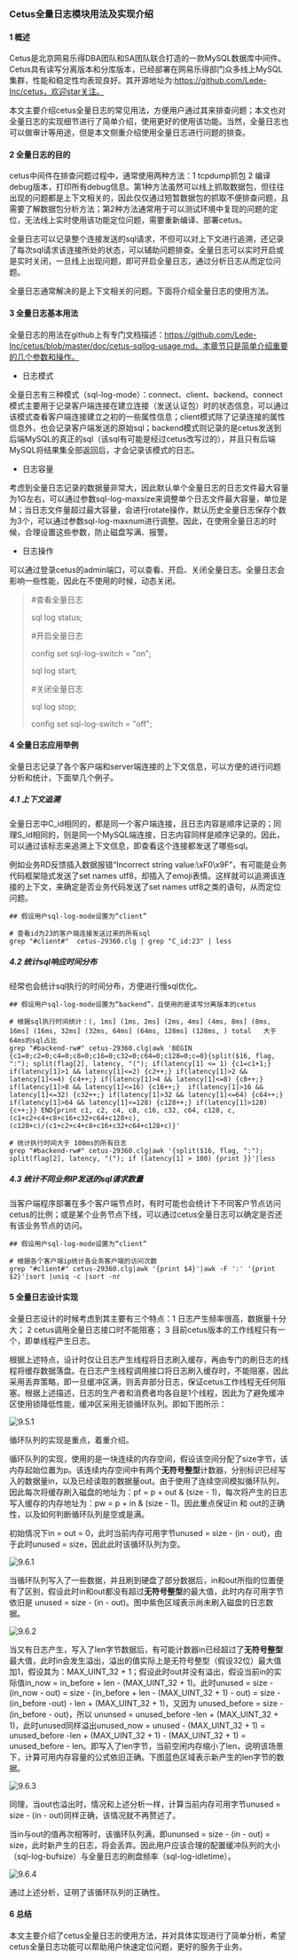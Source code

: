 ### Cetus全量日志模块用法及实现介绍

#### 1 概述

Cetus是北京网易乐得DBA团队和SA团队联合打造的一款MySQL数据库中间件。Cetus具有读写分离版本和分库版本，已经部署在网易乐得部门众多线上MySQL集群，性能和稳定性均表现良好。其开源地址为:https://github.com/Lede-Inc/cetus，欢迎star关注。

本文主要介绍cetus全量日志的常见用法，方便用户通过其来排查问题；本文也对全量日志的实现细节进行了简单介绍，使用更好的使用该功能。当然，全量日志也可以做审计等用途，但是本文侧重介绍使用全量日志进行问题的排查。

#### 2 全量日志的目的

cetus中间件在排查问题过程中，通常使用两种方法：1 tcpdump抓包 2 编译debug版本，打印所有debug信息。第1种方法虽然可以线上抓取数据包，但往往出现的问题都是上下文相关的，因此仅仅通过短暂数据包的抓取不便排查问题，且需要了解数据包分析方法；第2种方法通常用于可以测试环境中复现的问题的定位，无法线上实时使用该功能定位问题，需要重新编译、部署cetus。

全量日志可以记录整个连接发送的sql请求，不但可以对上下文进行追溯，还记录了每次sql请求该连接所处的状态，可以辅助问题排查。全量日志可以实时开启或是实时关闭，一旦线上出现问题，即可开启全量日志，通过分析日志从而定位问题。

全量日志通常解决的是上下文相关的问题。下面将介绍全量日志的使用方法。

#### 3 全量日志基本用法

全量日志的用法在github上有专门文档描述：https://github.com/Lede-Inc/cetus/blob/master/doc/cetus-sqllog-usage.md。本章节只是简单介绍重要的几个参数和操作。

- 日志模式

全量日志有三种模式（sql-log-mode）：connect、client、backend。connect模式主要用于记录客户端连接在建立连接（发送认证包）时的状态信息，可以通过该模式查看客户端连接建立之初的一些属性信息；client模式除了记录连接的属性信息外，也会记录客户端发送的原始sql；backend模式则记录的是cetus发送到后端MySQL的真正的sql（该sql有可能是经过cetus改写过的），并且只有后端MySQL将结果集全部返回后，才会记录该模式的日志。

- 日志容量

考虑到全量日志记录的数据量非常大，因此默认单个全量日志的日志文件最大容量为1G左右，可以通过参数sql-log-maxsize来调整单个日志文件最大容量，单位是M；当日志文件量超过最大容量，会进行rotate操作，默认历史全量日志保存个数为3个，可以通过参数sql-log-maxnum进行调整。因此，在使用全量日志的时候，合理设置这些参数，防止磁盘写满、报警。

- 日志操作

可以通过登录cetus的admin端口，可以查看、开启、关闭全量日志。全量日志会影响一些性能，因此在不使用的时候，动态关闭。

> \#查看全量日志
> 
> sql log status;
>
> \#开启全量日志
> 
> config set sql-log-switch = "on";
> 
> sql log start;
> 
> \#关闭全量日志
> 
> sql log stop;
> 
> config set sql-log-switch = "off";


#### 4 全量日志应用举例

全量日志记录了各个客户端和server端连接的上下文信息，可以方便的进行问题分析和统计，下面举几个例子。


##### 4.1 上下文追溯

全量日志中C\_id相同的，都是同一个客户端连接，且日志内容是顺序记录的；同理S\_id相同的，则是同一个MySQL端连接，日志内容同样是顺序记录的。因此，可以通过该标志来追溯上下文信息，即查看这个连接都发送了哪些sql。

例如业务RD反馈插入数据报错“Incorrect string value:\xF0\x9F”，有可能是业务代码框架隐式发送了set names utf8，却插入了emoji表情。这样就可以追溯该连接的上下文，来确定是否业务代码发送了set names utf8之类的语句，从而定位问题。

```
## 假设用户sql-log-mode设置为“client” 

# 查看id为23的客户端连接发送过来的所有sql
grep "#client#"  cetus-29360.clg | grep "C_id:23" | less
```

##### 4.2 统计sql响应时间分布

经常也会统计sql执行的时间分布，方便进行慢sql优化。

```
## 假设用户sql-log-mode设置为“backend”，且使用的是读写分离版本的cetus

# 根据sql执行时间统计：(, 1ms] (1ms, 2ms] (2ms, 4ms] (4ms, 8ms] (8ms, 16ms] (16ms, 32ms] (32ms, 64ms] (64ms, 128ms] (128ms, ) total   大于64ms的sql占比
grep "#backend-rw#" cetus-29360.clg|awk 'BEGIN {c1=0;c2=0;c4=0;c8=0;c16=0;c32=0;c64=0;c128=0;c=0}{split($16, flag, ":"); split(flag[2], latency, "("); if(latency[1] <= 1) {c1=c1+1;} if(latency[1]>1 && latency[1]<=2) {c2++;} if(latency[1]>2 && latency[1]<=4) {c4++;} if(latency[1]>4 && latency[1]<=8) {c8++;} if(latency[1]>8 && latency[1]<=16) {c16++;}  if(latency[1]>16 && latency[1]<=32) {c32++;} if(latency[1]>32 && latency[1]<=64) {c64++;} if(latency[1]>64 && latency[1]<=128) {c128++;} if(latency[1]>128) {c++;}} END{print c1, c2, c4, c8, c16, c32, c64, c128, c, (c1+c2+c4+c8+c16+c32+c64+c128+c), (c128+c)/(c1+c2+c4+c8+c16+c32+c64+c128+c)}'

# 统计执行时间大于 100ms的所有日志
grep "#backend-rw#" cetus-29360.clg|awk '{split($16, flag, ":"); split(flag[2], latency, "("); if (latency[1] > 100) {print }}'|less
```

##### 4.3 统计不同业务IP发送的sql请求数量

当客户端程序部署在多个客户端节点时，有时可能也会统计下不同客户节点访问cetus的比例；或是某个业务节点下线，可以通过cetus全量日志可以确定是否还有该业务节点的访问。

```
## 假设用户sql-log-mode设置为“client” 

# 根据各个客户端ip统计各业务客户端的访问次数
grep "#client#" cetus-29360.clg|awk '{print $4}'|awk -F ':' '{print $2}'|sort |uniq -c |sort -nr
```

#### 5 全量日志设计实现

全量日志设计的时候考虑到其主要有三个特点：1 日志产生频率很高，数据量十分大； 2 cetus调用全量日志接口时不能阻塞； 3 目前cetus版本的工作线程只有一个，即单线程产生日志。

根据上述特点，设计时仅让日志产生线程将日志刷入缓存，再由专门的刷日志的线程将缓存数据落盘。在日志产生线程调用接口将日志刷入缓存时，不能阻塞，因此采用丢弃策略，即一旦缓冲区满，则丢弃部分日志，保证cetus工作线程无任何阻塞。根据上述描述，日志的生产者和消费者均各自是1个线程，因此为了避免缓冲区使用锁降低性能，缓冲区采用无锁循环队列。即如下图所示：

![9.5.1](./images/9.5.1.png)

循环队列的实现是重点，着重介绍。

循环队列的实现，使用的是一块连续的内存空间，假设该空间分配了size字节，该内存起始位置为p。该连续内存空间中有两个**无符号整型**计数器，分别标识已经写入的数据量in，以及已经读取的数据量out。由于使用了连续空间模拟循环队列，因此每次将缓存刷入磁盘的地址为：pf = p + out & (size - 1)，每次将产生的日志写入缓存的内存地址为：pw = p + in & (size - 1)。因此重点保证in 和 out的正确性，以及如何判断循环队列是空或是满。

初始情况下in = out = 0，此时当前内存可用字节unused = size - (in - out)，由于此时unused = size，因此此时该循环队列为空。

![9.6.1](./images/9.6.1.png)

当循环队列写入了一些数据，并且刷到硬盘了部分数据后，in和out所指的位置便有了区别，假设此时in和out都没有超过**无符号整型**的最大值，此时内存可用字节依旧是 unused = size - (in - out)。图中紫色区域表示尚未刷入磁盘的日志数据。

![9.6.2](./images/9.6.2.png)

当又有日志产生，写入了len字节数据后，有可能计数器in已经超过了**无符号整型**最大值，此时in会发生溢出，溢出的值实际上是无符号整型（假设32位）最大值加1，假设其为：MAX\_UINT\_32 + 1；假设此时out并没有溢出，假设当前in的实际值in\_now = in\_before + len - (MAX\_UINT\_32 + 1)。此时unused = size - (in\_now - out) = size - (in\_before + len - (MAX\_UINT\_32 + 1) - out) = size - (in\_before -out) - len + (MAX\_UINT\_32 + 1)，又因为 unused\_before = size - (in\_before - out)，所以 ununsed = unused\_before -len + (MAX\_UINT\_32 + 1)，此时unused同样溢出unused\_now = unused - (MAX\_UINT\_32 + 1) = unused\_before -len + (MAX\_UINT\_32 + 1) - (MAX\_UINT\_32 + 1) = unused\_before - len。即写入了len字节，当前空闲内存缩小了len，说明该场景下，计算可用内存容量的公式依旧正确。下图蓝色区域表示新产生的len字节的数据。

![9.6.3](./images/9.6.3.png)

同理，当out也溢出时，情况和上述分析一样，计算当前内存可用字节unused = size - (in - out)同样正确，该情况就不再赘述了。

当in与out的值再次相等时，该循环队列满，即ununsed = size - (in - out) = size，此时新产生的日志，将会丢弃。因此用户应该合理的配置缓冲队列的大小（sql-log-bufsize）与全量日志的刷盘频率（sql-log-idletime）。

![9.6.4](./images/9.6.4.png)


通过上述分析，证明了该循环队列的正确性。

#### 6 总结

本文主要介绍了cetus全量日志的使用方法，并对具体实现进行了简单分析，希望cetus全量日志功能可以帮助用户快速定位问题，更好的服务于业务。
